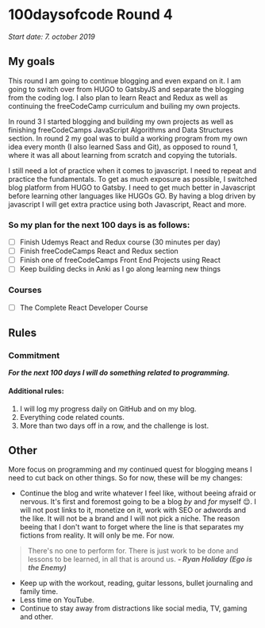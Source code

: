 # 100daysofcode Round 4
*Start date: 7. october 2019*

## My goals

This round I am going to continue blogging and even expand on it. I am going to switch over from HUGO to GatsbyJS and separate the blogging from the coding log. I also plan to learn React and Redux as well as continuing the freeCodeCamp curriculum and builing my own projects.

In round 3 I started blogging and building my own projects as well as finishing freeCodeCamps JavaScript Algorithms and Data Structures section. In round 2 my goal was to build a working program from my own idea every month (I also learned Sass and Git), as opposed to round 1, where it was all about learning from scratch and copying the tutorials.

 I still need a lot of practice when it comes to javascript. I need to repeat and practice the fundamentals. To get as much exposure as possible, I switched blog platform from HUGO to Gatsby. I need to get much better in Javascript before learning other languages like HUGOs GO. By having a blog driven by javascript I will get extra practice using both Javascript, React and more.

 ### So my plan for the next 100 days is as follows:

- [ ] Finish Udemys React and Redux course (30 minutes per day)
- [ ] Finish freeCodeCamps React and Redux section
- [ ] Finish one of freeCodeCamps Front End Projects using React
- [ ] Keep building decks in Anki as I go along learning new things 

### Courses
- [ ] The Complete React Developer Course 

## Rules 

### Commitment

**_For the next 100 days I will do something related to programming._**

#### Additional rules:
1. I will log my progress daily on GitHub and on my blog.
2. Everything code related counts.
3. More than two days off in a row, and the challenge is lost.

## Other
More focus on programming and my continued quest for blogging means I need to cut back on other things. So for now, these will be my changes:
* Continue the blog and write whatever I feel like, without beeing afraid or nervous. It's first and foremost going to be a blog *by* and *for* myself :relieved:. 
I will not post links to it, monetize on it, work with SEO or adwords and the like. It will not be a brand and I will not pick a niche. The reason beeing that I don't want to forget where the line is that separates my fictions from reality. It will only be me. For now. 
    
> There's no one to perform for. There is just work to be done and lessons to be learned, in all that is around us. **_- Ryan Holiday (Ego is the Enemy)_**


* Keep up with the workout, reading, guitar lessons, bullet journaling and family time. 
* Less time on YouTube.
* Continue to stay away from distractions like social media, TV, gaming and other.


